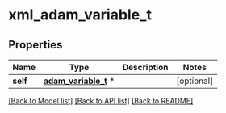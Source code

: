 # xml_adam_variable_t

## Properties
Name | Type | Description | Notes
------------ | ------------- | ------------- | -------------
**self** | [**adam_variable_t**](adam_variable.md) \* |  | [optional] 

[[Back to Model list]](../README.md#documentation-for-models) [[Back to API list]](../README.md#documentation-for-api-endpoints) [[Back to README]](../README.md)


